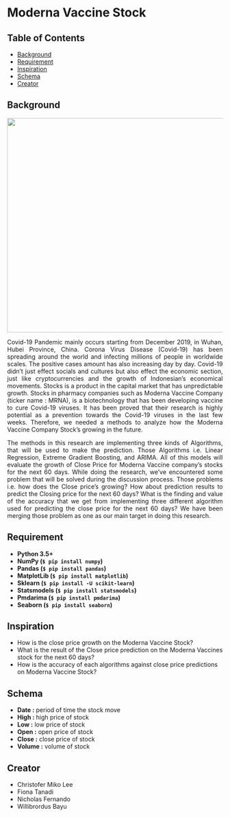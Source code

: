 # Moderna Vaccine Stock

## Table of Contents
* [Background](#background)
* [Requirement](#requirement)
* [Inspiration](#inspiration)
* [Schema](#schema)
* [Creator](#creator)

## Background
<img src="https://github.com/Bayunova28/Moderna_Vaccine_Stock/blob/master/images/MODERNA-9.jpg" height="500" width="1100">

<p align="justify">Covid-19 Pandemic mainly occurs starting from December 2019, in Wuhan, Hubei Province, China. Corona Virus Disease (Covid-19) has been spreading around 
the world and infecting millions of people in worldwide scales. The positive cases amount has also increasing day by day. Covid-19 didn’t just effect socials and cultures
but also effect the economic section, just like cryptocurrencies and the growth of Indonesian’s economical movements. Stocks is a product in the capital market that has 
unpredictable growth. Stocks in pharmacy companies such as Moderna Vaccine Company (ticker name : MRNA), is a biotechnology that has been developing vaccine to cure 
Covid-19 viruses. It has been proved that their research is highly potential as a prevention towards the Covid-19 viruses in the last few weeks. Therefore, we needed a 
methods to analyze how the Moderna Vaccine Company Stock’s growing in the future.</p> 
<p align="justify">The methods in this research are implementing three kinds of Algorithms, that will be used to make the prediction. Those Algorithms i.e. Linear 
Regression, Extreme Gradient Boosting, and ARIMA. All of this models will evaluate the growth of Close Price for Moderna Vaccine company’s stocks for the next 60 days. 
While doing the research, we’ve encountered some problem that will be solved during the discussion process. Those problems i.e. how does the Close price’s growing? How 
about prediction results to predict the Closing price for the next 60 days? What is the finding and value of the accuracy that we get from implementing three different 
algorithm used for predicting the close price for the next 60 days? We have been merging those problem as one as our main target in doing this research.</p>

## Requirement
* **Python 3.5+**
* **NumPy (`$ pip install numpy`)**
* **Pandas (`$ pip install pandas`)**
* **MatplotLib (`$ pip install matplotlib`)**
* **Sklearn (`$ pip install -U scikit-learn`)**
* **Statsmodels (`$ pip install statsmodels`)**
* **Pmdarima (`$ pip install pmdarima`)**
* **Seaborn (`$ pip install seaborn`)**

## Inspiration
* How is the close price growth on the Moderna Vaccine Stock?
* What is the result of the Close price prediction on the Moderna Vaccines stock for the next 60 days?
* How is the accuracy of each algorithms against close price predictions on Moderna Vaccine Stock?

## Schema
* **Date :** period of time the stock move
* **High :** high price of stock 
* **Low :** low price of stock
* **Open :** open price of stock
* **Close :** close price of stock
* **Volume :** volume of stock

## Creator
* Christofer Miko Lee
* Fiona Tanadi
* Nicholas Fernando
* Willibrordus Bayu
